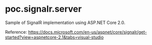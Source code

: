 # poc.signalr.server
Sample of SignalR implementation using ASP.NET Core 2.0.

Reference: https://docs.microsoft.com/en-us/aspnet/core/signalr/get-started?view=aspnetcore-2.1&tabs=visual-studio
